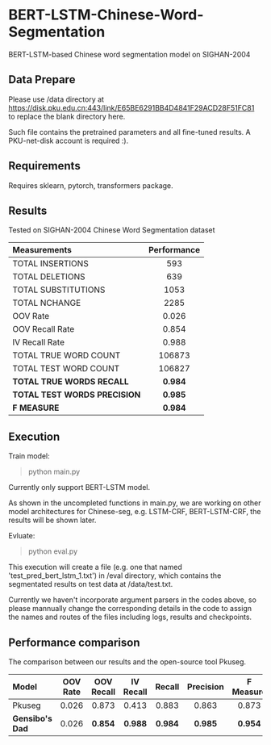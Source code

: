 # BERT-LSTM-Chinese-Word-Segmentation
BERT-LSTM-based Chinese word segmentation model on SIGHAN-2004

## Data Prepare
Please use /data directory at https://disk.pku.edu.cn:443/link/E65BE6291BB4D4841F29ACD28F51FC81 to replace the blank directory here.

Such file contains the pretrained parameters and all fine-tuned results. A PKU-net-disk account is required :).

## Requirements
Requires sklearn, pytorch, transformers package.

## Results
Tested on SIGHAN-2004 Chinese Word Segmentation dataset

|Measurements|Performance|
|:--------------|:----------:|
|TOTAL INSERTIONS|593|
|TOTAL DELETIONS|639|
|TOTAL SUBSTITUTIONS|1053|
|TOTAL NCHANGE|2285|
|OOV Rate|0.026|
|OOV Recall Rate|0.854|
|IV Recall Rate|0.988|
|TOTAL TRUE WORD COUNT|	106873|
|TOTAL TEST WORD COUNT|106827|
|**TOTAL TRUE WORDS RECALL**|**0.984**|
|**TOTAL TEST WORDS PRECISION**|**0.985**|
|**F MEASURE**|**0.984**|

## Execution
Train model:
> python main.py

Currently only support BERT-LSTM model.

As shown in the uncompleted functions in main.py, we are working on other model architectures for Chinese-seg, e.g. LSTM-CRF, BERT-LSTM-CRF, the results will be shown later.

Evluate:
> python eval.py

This execution will create a file (e.g. one that named 'test_pred_bert_lstm_1.txt') in /eval directory, which contains the segmentated results on test data at /data/test.txt. 

Currently we haven't incorporate argument parsers in the codes above, so please mannually change the corresponding details in the code to assign the names and routes of the files including logs, results and checkpoints.

## Performance comparison
The comparison between our results and the open-source tool Pkuseg.

|Model|OOV Rate|OOV Recall|IV Recall|Recall|Precision|F Measure|
|:--------------|:----------:|:----------:|:----------:|:----------:|:----------:|:----------:|
|Pkuseg|0.026|0.873|0.413|0.883|0.863|0.873|
|**Gensibo's Dad**|0.026|**0.854**|**0.988**|**0.984**|**0.985**|**0.954**|
